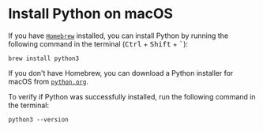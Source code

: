 # Install Python on macOS

If you have [`Homebrew`](https://brew.sh/) installed, you can install Python by running the following command in the terminal (<kbd>Ctrl</kbd> + <kbd>Shift</kbd> + <kbd>`</kbd>):

```
brew install python3
```

If you don't have Homebrew, you can download a Python installer for macOS from [`python.org`](https://www.python.org/downloads/mac-osx/).

To verify if Python was successfully installed, run the following command in the terminal:

```
python3 --version
```
